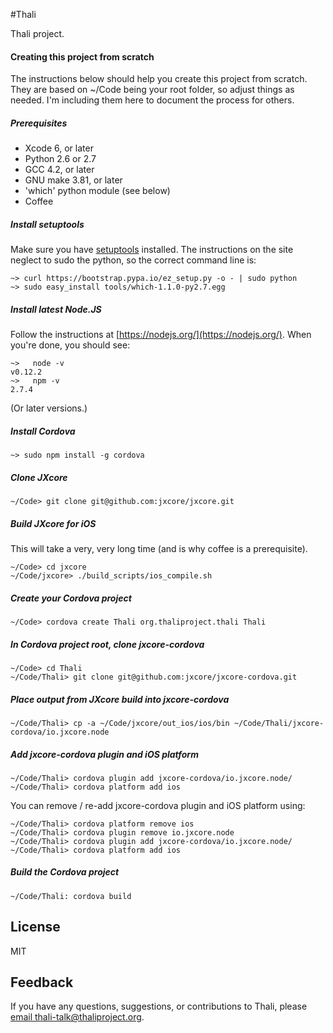 #Thali

Thali project.

#### Creating this project from scratch
The instructions below should help you create this project from scratch. They are based 
on ~/Code being your root folder, so adjust things as needed. I'm including them here to
document the process for others. 

##### Prerequisites
* Xcode 6, or later
* Python 2.6 or 2.7
* GCC 4.2, or later
* GNU make 3.81, or later
* 'which' python module (see below)
* Coffee

##### Install setuptools
Make sure you have [setuptools](https://pypi.python.org/pypi/setuptools) installed. The 
instructions on the site neglect to sudo the python, so the correct command line is:
```
~> curl https://bootstrap.pypa.io/ez_setup.py -o - | sudo python
~> sudo easy_install tools/which-1.1.0-py2.7.egg
```

##### Install latest Node.JS
Follow the instructions at [https://nodejs.org/](https://nodejs.org/). When you're done, you should see:
```
~>   node -v
v0.12.2
~>   npm -v
2.7.4
```
(Or later versions.)

##### Install Cordova
```
~> sudo npm install -g cordova
```

##### Clone JXcore
```
~/Code> git clone git@github.com:jxcore/jxcore.git
```
 
##### Build JXcore for iOS
This will take a very, very long time (and is why coffee is a prerequisite).     
```
~/Code> cd jxcore
~/Code/jxcore> ./build_scripts/ios_compile.sh
```

##### Create your Cordova project
```
~/Code> cordova create Thali org.thaliproject.thali Thali
```

##### In Cordova project root, clone jxcore-cordova
```
~/Code> cd Thali
~/Code/Thali> git clone git@github.com:jxcore/jxcore-cordova.git
```

##### Place output from JXcore build into jxcore-cordova
```
~/Code/Thali> cp -a ~/Code/jxcore/out_ios/ios/bin ~/Code/Thali/jxcore-cordova/io.jxcore.node
```

##### Add jxcore-cordova plugin and iOS platform
```
~/Code/Thali> cordova plugin add jxcore-cordova/io.jxcore.node/
~/Code/Thali> cordova platform add ios
```
You can remove / re-add jxcore-cordova plugin and iOS platform using:
```
~/Code/Thali> cordova platform remove ios
~/Code/Thali> cordova plugin remove io.jxcore.node
~/Code/Thali> cordova plugin add jxcore-cordova/io.jxcore.node/
~/Code/Thali> cordova platform add ios
```

##### Build the Cordova project
```
~/Code/Thali: cordova build
```


License
-------
MIT

Feedback
--------
If you have any questions, suggestions, or contributions to Thali, please [email thali-talk@thaliproject.org](mailto:thali-talk@thaliproject.org).